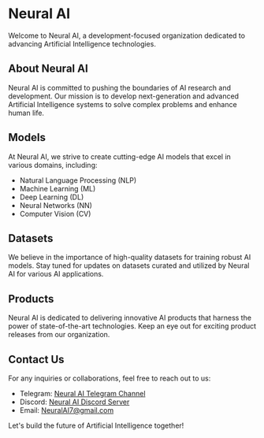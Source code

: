 # Neural AI

Welcome to Neural AI, a development-focused organization dedicated to advancing Artificial Intelligence technologies.

## About Neural AI

Neural AI is committed to pushing the boundaries of AI research and development. Our mission is to develop next-generation and advanced Artificial Intelligence systems to solve complex problems and enhance human life.

## Models

At Neural AI, we strive to create cutting-edge AI models that excel in various domains, including:
- Natural Language Processing (NLP)
- Machine Learning (ML)
- Deep Learning (DL)
- Neural Networks (NN)
- Computer Vision (CV)

## Datasets

We believe in the importance of high-quality datasets for training robust AI models. Stay tuned for updates on datasets curated and utilized by Neural AI for various AI applications.

## Products

Neural AI is dedicated to delivering innovative AI products that harness the power of state-of-the-art technologies. Keep an eye out for exciting product releases from our organization.

## Contact Us

For any inquiries or collaborations, feel free to reach out to us:

- Telegram: [Neural AI Telegram Channel](https://t.me/neural_ai)
- Discord: [Neural AI Discord Server](insert_discord_link_here)
- Email: [NeuralAI7@gmail.com](mailto:neuralai7@gmail.com)

Let's build the future of Artificial Intelligence together!
